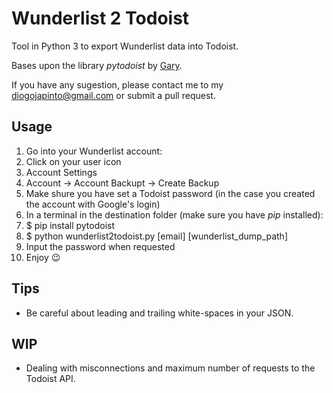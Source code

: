 # Wunderlist 2 Todoist
Tool in Python 3 to export Wunderlist data into Todoist.

Bases upon the library *pytodoist* by [Gary](https://github.com/Garee/pytodoist).

If you have any sugestion, please contact me to my [diogojapinto@gmail.com](mailto:diogojapinto@gmail.com?Subject=Contribute%20to%20Wunderlist2Todoist) or submit a pull request.

## Usage

1. Go into your Wunderlist account:
  1. Click on your user icon
  2. Account Settings
  3. Account -> Account Backupt -> Create Backup
2. Make shure you have set a Todoist password (in the case you created the account with Google's login)
3. In a terminal in the destination folder (make sure you have *pip* installed):
  1. $ pip install pytodoist
  2. $ python wunderlist2todoist.py [email] [wunderlist_dump_path]
  3. Input the password when requested
4. Enjoy :wink:

## Tips

* Be careful about leading and trailing white-spaces in your JSON.

## WIP

* Dealing with misconnections and maximum number of requests to the Todoist API.
